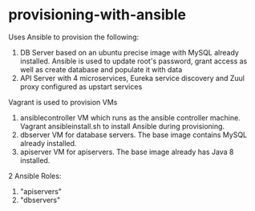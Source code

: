 # provisioning-with-ansible
Uses Ansible to provision the following: 

1. DB Server based on an ubuntu precise image with MySQL already installed. Ansible is used to update root's password, grant access as well as create database and populate it with data
2. API Server with 4 microservices, Eureka service discovery and Zuul proxy configured as upstart services 

Vagrant is used to provision VMs 
1. ansiblecontroller VM which runs as the ansible controller machine. Vagrant ansibleinstall.sh to install Ansible during provisioning. 
2. dbserver VM for database servers. The base image contains MySQL already installed. 
3. apiserver VM for apiservers. The base image already has Java 8 installed. 

2 Ansible Roles: 
1. "apiservers" 
2. "dbservers" 

